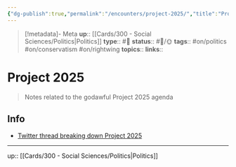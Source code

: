 ```yaml
---
{"dg-publish":true,"permalink":"/encounters/project-2025/","title":"Project 2025"}
---
```


> [!metadata]- Meta
> **up**:: [[Cards/300 - Social Sciences/Politics\|Politics]]
> **type**:: #📝 
> **status**:: #📝/🌞
> **tags**:: #on/politics #on/conservatism #on/rightwing
> **topics**:: 
> **links**::


# Project 2025

> Notes related to the godawful Project 2025 agenda 


## Info
- [Twitter thread breaking down Project 2025](https://x.com/anthony7andrews/status/1809944835656187987?s=46)


---
up:: [[Cards/300 - Social Sciences/Politics\|Politics]]

